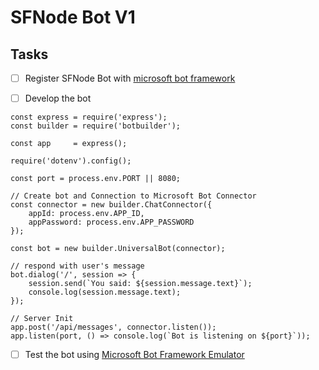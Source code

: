 # SFNode Bot V1

## Tasks

* [ ] Register SFNode Bot with [microsoft bot framework](https://dev.botframework.com)

* [ ] Develop the bot

```
const express = require('express');
const builder = require('botbuilder');

const app     = express();

require('dotenv').config();

const port = process.env.PORT || 8080;

// Create bot and Connection to Microsoft Bot Connector
const connector = new builder.ChatConnector({
    appId: process.env.APP_ID,
    appPassword: process.env.APP_PASSWORD
});

const bot = new builder.UniversalBot(connector);

// respond with user's message
bot.dialog('/', session => {
    session.send(`You said: ${session.message.text}`);
    console.log(session.message.text);
});

// Server Init
app.post('/api/messages', connector.listen());
app.listen(port, () => console.log(`Bot is listening on ${port}`));
```

* [ ] Test the bot using [Microsoft Bot Framework Emulator](https://github.com/Microsoft/BotFramework-Emulator)